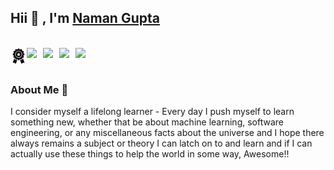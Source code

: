 ## Hii 👋 , I'm [Naman Gupta](https://www.linkedin.com/in/namangupta884)

<br>
<a href="https://www.credly.com/users/ngupta/badges">
  <img align="left" width="26px" src="https://github.com/naman884/naman884/blob/main/icon1.png" />
</a>
<a href="https://www.linkedin.com/in/namangupta884">
  <img align="left" width="26px" src="https://cdn.jsdelivr.net/npm/simple-icons@v3/icons/linkedin.svg"  />
</a>
<a href="https://public.tableau.com/app/profile/namangupta#!/">
  <img align="left" width="26px" src="https://cdn.jsdelivr.net/npm/simple-icons@3.13.0/icons/tableau.svg" />
</a>
<a href="https://medium.com/@naman884">
  <img align="left" width="26px" src="https://cdn.jsdelivr.net/npm/simple-icons@v3/icons/medium.svg" />
</a>
</a>
<a href="https://www.kaggle.com/naman884/code">
  <img align="left" width="26px" src="https://cdn.jsdelivr.net/npm/simple-icons@3.13.0/icons/kaggle.svg" />
</a>
<br>
<br>

### About Me 💬
I consider myself a lifelong learner - Every day I push myself to learn something new, whether that be about machine learning, software engineering, or any miscellaneous facts about the universe and I hope there always remains a subject or theory I can latch on to and learn and if I can actually use these things to help the world in some way, Awesome!!
